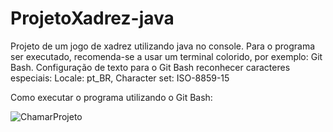 # ProjetoXadrez-java
Projeto de um jogo de xadrez utilizando java no console.
Para o programa ser executado, recomenda-se a usar um terminal colorido, por exemplo: Git Bash.
Configuração de texto para o Git Bash reconhecer caracteres especiais: Locale: pt_BR, Character set: ISO-8859-15

Como executar o programa utilizando o Git Bash:

![ChamarProjeto](https://user-images.githubusercontent.com/55635031/87810719-cd365a00-c833-11ea-8149-e8109630a4e1.PNG)


